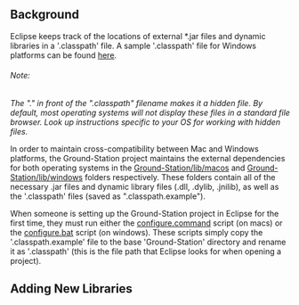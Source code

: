 ## Background
Eclipse keeps track of the locations of external *.jar files and dynamic libraries in a '.classpath' file. A sample '.classpath' file for Windows platforms can be found [here](./lib/windows/.classpath.example).

###### Note:
*The "." in front of the ".classpath" filename makes it a hidden file. By default, most operating systems will not display these files in a standard file browser. Look up instructions specific to your OS for working with hidden files.*

In order to maintain cross-compatibility between Mac and Windows platforms, the Ground-Station project maintains the external dependencies for both operating systems in the [Ground-Station/lib/macos](./lib/macos) and [Ground-Station/lib/windows](./lib/windows) folders respectively. These folders contain all of the necessary .jar files and dynamic library files (.dll, .dylib, .jnilib), as well as the '.classpath' files (saved as ".classpath.example").

When someone is setting up the Ground-Station project in Eclipse for the first time, they must run either the [configure.command](./lib/macos/configure.command) script (on macs) or the [configure.bat](./lib/windows/configure.bat) script (on windows). These scripts simply copy the '.classpath.example' file to the base 'Ground-Station' directory and rename it as '.classpath' (this is the file path that Eclipse looks for when opening a project).

## Adding New Libraries
